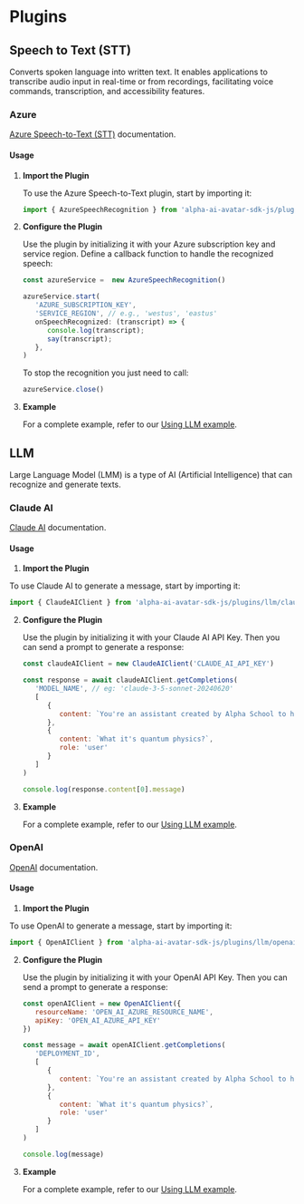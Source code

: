 # Plugins

## Speech to Text (STT)

Converts spoken language into written text. It enables applications to transcribe audio input in real-time or from recordings, facilitating voice commands, transcription, and accessibility features.

### Azure

[Azure Speech-to-Text (STT)](https://azure.microsoft.com/en-us/products/ai-services/speech-to-text) documentation.

#### Usage

1. **Import the Plugin**

   To use the Azure Speech-to-Text plugin, start by importing it:

   ```javascript
   import { AzureSpeechRecognition } from 'alpha-ai-avatar-sdk-js/plugins/stt/azure';
   ```

2. **Configure the Plugin**

   Use the plugin by initializing it with your Azure subscription key and service region. Define a callback function to handle the recognized speech:

   ```javascript
   const azureService =  new AzureSpeechRecognition()

   azureService.start(
      'AZURE_SUBSCRIPTION_KEY',
      'SERVICE_REGION', // e.g., 'westus', 'eastus'
      onSpeechRecognized: (transcript) => {
         console.log(transcript);
         say(transcript);
      },
   )
   ```

   To stop the recognition you just need to call:

   ```javascript
   azureService.close()
   ```

3. **Example**

   For a complete example, refer to our [Using LLM example](/examples/llm).

## LLM

Large Language Model (LMM) is a type of AI (Artificial Intelligence) that can recognize and generate texts.

### Claude AI

[Claude AI](https://docs.anthropic.com/en/docs/intro-to-claude) documentation.

#### Usage

1. **Import the Plugin**

  To use Claude AI to generate a message, start by importing it:

   ```javascript
   import { ClaudeAIClient } from 'alpha-ai-avatar-sdk-js/plugins/llm/claude'
   ```

2. **Configure the Plugin**

   Use the plugin by initializing it with your Claude AI API Key.
   Then you can send a prompt to generate a response:

   ```javascript
   const claudeAIClient = new ClaudeAIClient('CLAUDE_AI_API_KEY')

   const response = await claudeAIClient.getCompletions(
      'MODEL_NAME', // eg: 'claude-3-5-sonnet-20240620'
      [
         {
            content: `You're an assistant created by Alpha School to help students with their homework`
         },
         {
            content: `What it's quantum physics?`,
            role: 'user'
         }
      ]
   )

   console.log(response.content[0].message)
   ```

3. **Example**

   For a complete example, refer to our [Using LLM example](/examples/llm).

### OpenAI

[OpenAI](https://platform.openai.com/docs/overview) documentation.

#### Usage

1. **Import the Plugin**

  To use OpenAI to generate a message, start by importing it:

   ```javascript
   import { OpenAIClient } from 'alpha-ai-avatar-sdk-js/plugins/llm/openai'
   ```

2. **Configure the Plugin**

   Use the plugin by initializing it with your OpenAI API Key.
   Then you can send a prompt to generate a response:

   ```javascript
   const openAIClient = new OpenAIClient({
      resourceName: 'OPEN_AI_AZURE_RESOURCE_NAME',
      apiKey: 'OPEN_AI_AZURE_API_KEY'
   })

   const message = await openAIClient.getCompletions(
      'DEPLOYMENT_ID',
      [
         {
            content: `You're an assistant created by Alpha School to help students with their homework`
         },
         {
            content: `What it's quantum physics?`,
            role: 'user'
         }
      ]
   )

   console.log(message)
   ```

3. **Example**

   For a complete example, refer to our [Using LLM example](/examples/llm).
